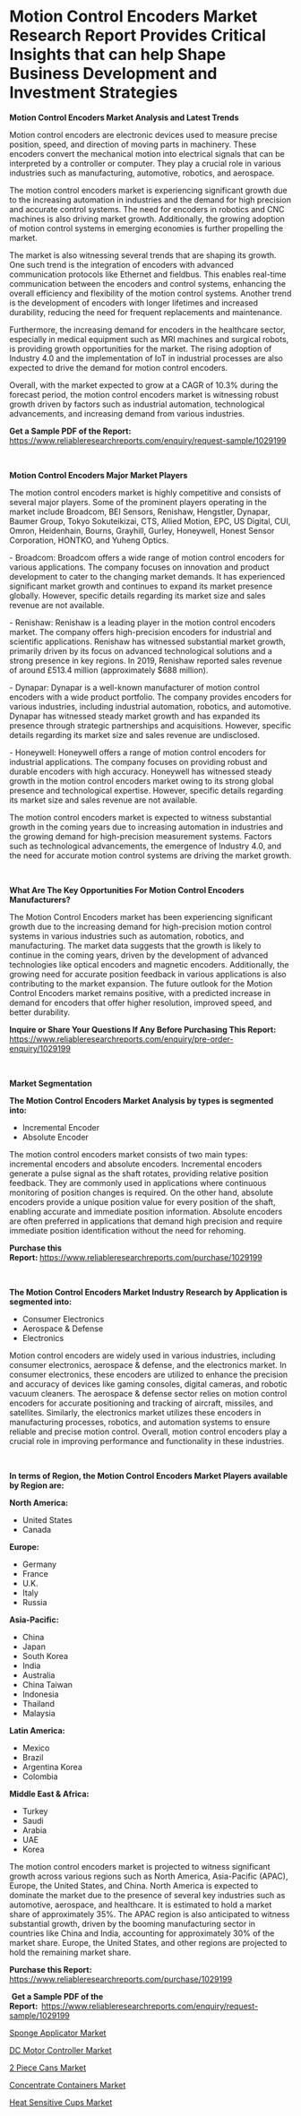 <p><h1>Motion Control Encoders Market Research Report Provides Critical Insights that can help Shape Business Development and Investment Strategies</h1></p><p><strong>Motion Control Encoders Market Analysis and Latest Trends</strong></p>
<p><p>Motion control encoders are electronic devices used to measure precise position, speed, and direction of moving parts in machinery. These encoders convert the mechanical motion into electrical signals that can be interpreted by a controller or computer. They play a crucial role in various industries such as manufacturing, automotive, robotics, and aerospace.</p><p>The motion control encoders market is experiencing significant growth due to the increasing automation in industries and the demand for high precision and accurate control systems. The need for encoders in robotics and CNC machines is also driving market growth. Additionally, the growing adoption of motion control systems in emerging economies is further propelling the market.</p><p>The market is also witnessing several trends that are shaping its growth. One such trend is the integration of encoders with advanced communication protocols like Ethernet and fieldbus. This enables real-time communication between the encoders and control systems, enhancing the overall efficiency and flexibility of the motion control systems. Another trend is the development of encoders with longer lifetimes and increased durability, reducing the need for frequent replacements and maintenance.</p><p>Furthermore, the increasing demand for encoders in the healthcare sector, especially in medical equipment such as MRI machines and surgical robots, is providing growth opportunities for the market. The rising adoption of Industry 4.0 and the implementation of IoT in industrial processes are also expected to drive the demand for motion control encoders.</p><p>Overall, with the market expected to grow at a CAGR of 10.3% during the forecast period, the motion control encoders market is witnessing robust growth driven by factors such as industrial automation, technological advancements, and increasing demand from various industries.</p></p>
<p><strong>Get a Sample PDF of the Report:&nbsp;</strong> <a href="https://www.reliableresearchreports.com/enquiry/request-sample/1029199">https://www.reliableresearchreports.com/enquiry/request-sample/1029199</a></p>
<p>&nbsp;</p>
<p><strong>Motion Control Encoders Major Market Players</strong></p>
<p><p>The motion control encoders market is highly competitive and consists of several major players. Some of the prominent players operating in the market include Broadcom, BEI Sensors, Renishaw, Hengstler, Dynapar, Baumer Group, Tokyo Sokuteikizai, CTS, Allied Motion, EPC, US Digital, CUI, Omron, Heidenhain, Bourns, Grayhill, Gurley, Honeywell, Honest Sensor Corporation, HONTKO, and Yuheng Optics.</p><p>- Broadcom: Broadcom offers a wide range of motion control encoders for various applications. The company focuses on innovation and product development to cater to the changing market demands. It has experienced significant market growth and continues to expand its market presence globally. However, specific details regarding its market size and sales revenue are not available.</p><p>- Renishaw: Renishaw is a leading player in the motion control encoders market. The company offers high-precision encoders for industrial and scientific applications. Renishaw has witnessed substantial market growth, primarily driven by its focus on advanced technological solutions and a strong presence in key regions. In 2019, Renishaw reported sales revenue of around £513.4 million (approximately $688 million).</p><p>- Dynapar: Dynapar is a well-known manufacturer of motion control encoders with a wide product portfolio. The company provides encoders for various industries, including industrial automation, robotics, and automotive. Dynapar has witnessed steady market growth and has expanded its presence through strategic partnerships and acquisitions. However, specific details regarding its market size and sales revenue are undisclosed.</p><p>- Honeywell: Honeywell offers a range of motion control encoders for industrial applications. The company focuses on providing robust and durable encoders with high accuracy. Honeywell has witnessed steady growth in the motion control encoders market owing to its strong global presence and technological expertise. However, specific details regarding its market size and sales revenue are not available.</p><p>The motion control encoders market is expected to witness substantial growth in the coming years due to increasing automation in industries and the growing demand for high-precision measurement systems. Factors such as technological advancements, the emergence of Industry 4.0, and the need for accurate motion control systems are driving the market growth.</p></p>
<p>&nbsp;</p>
<p><strong>What Are The Key Opportunities For Motion Control Encoders Manufacturers?</strong></p>
<p><p>The Motion Control Encoders market has been experiencing significant growth due to the increasing demand for high-precision motion control systems in various industries such as automation, robotics, and manufacturing. The market data suggests that the growth is likely to continue in the coming years, driven by the development of advanced technologies like optical encoders and magnetic encoders. Additionally, the growing need for accurate position feedback in various applications is also contributing to the market expansion. The future outlook for the Motion Control Encoders market remains positive, with a predicted increase in demand for encoders that offer higher resolution, improved speed, and better durability.</p></p>
<p><strong>Inquire or Share Your Questions If Any Before Purchasing This Report:</strong> <a href="https://www.reliableresearchreports.com/enquiry/pre-order-enquiry/1029199">https://www.reliableresearchreports.com/enquiry/pre-order-enquiry/1029199</a></p>
<p>&nbsp;</p>
<p><strong>Market Segmentation</strong></p>
<p><strong>The Motion Control Encoders Market Analysis by types is segmented into:</strong></p>
<p><ul><li>Incremental Encoder</li><li>Absolute Encoder</li></ul></p>
<p><p>The motion control encoders market consists of two main types: incremental encoders and absolute encoders. Incremental encoders generate a pulse signal as the shaft rotates, providing relative position feedback. They are commonly used in applications where continuous monitoring of position changes is required. On the other hand, absolute encoders provide a unique position value for every position of the shaft, enabling accurate and immediate position information. Absolute encoders are often preferred in applications that demand high precision and require immediate position identification without the need for rehoming.</p></p>
<p><strong>Purchase this Report:&nbsp;</strong><a href="https://www.reliableresearchreports.com/purchase/1029199">https://www.reliableresearchreports.com/purchase/1029199</a></p>
<p>&nbsp;</p>
<p><strong>The Motion Control Encoders Market Industry Research by Application is segmented into:</strong></p>
<p><ul><li>Consumer Electronics</li><li>Aerospace & Defense</li><li>Electronics</li></ul></p>
<p><p>Motion control encoders are widely used in various industries, including consumer electronics, aerospace & defense, and the electronics market. In consumer electronics, these encoders are utilized to enhance the precision and accuracy of devices like gaming consoles, digital cameras, and robotic vacuum cleaners. The aerospace & defense sector relies on motion control encoders for accurate positioning and tracking of aircraft, missiles, and satellites. Similarly, the electronics market utilizes these encoders in manufacturing processes, robotics, and automation systems to ensure reliable and precise motion control. Overall, motion control encoders play a crucial role in improving performance and functionality in these industries.</p></p>
<p>&nbsp;</p>
<p><strong>In terms of Region, the Motion Control Encoders Market Players available by Region are:</strong></p>
<p>
    <p> <strong> North America: </strong>
        <ul>
            <li>United States</li>
            <li>Canada</li>
        </ul>
        </p> 
    <p> <strong> Europe: </strong>
        <ul>
            <li>Germany</li>
            <li>France</li>
            <li>U.K.</li>
            <li>Italy</li>
            <li>Russia</li>
        </ul>
        </p> 
    <p> <strong> Asia-Pacific: </strong>
        <ul>
            <li>China</li>
            <li>Japan</li>
            <li>South Korea</li>
            <li>India</li>
            <li>Australia</li>
            <li>China Taiwan</li>
            <li>Indonesia</li>
            <li>Thailand</li>
            <li>Malaysia</li>
        </ul>
        </p> 
    <p> <strong> Latin America: </strong>
        <ul>
            <li>Mexico</li>
            <li>Brazil</li>
            <li>Argentina Korea</li>
            <li>Colombia</li>
        </ul>
        </p> 
    <p> <strong> Middle East & Africa: </strong>
        <ul>
            <li>Turkey</li>
            <li>Saudi</li>
            <li>Arabia</li>
            <li>UAE</li>
            <li>Korea</li>
        </ul>
    </p>
    </p>
<p><p>The motion control encoders market is projected to witness significant growth across various regions such as North America, Asia-Pacific (APAC), Europe, the United States, and China. North America is expected to dominate the market due to the presence of several key industries such as automotive, aerospace, and healthcare. It is estimated to hold a market share of approximately 35%. The APAC region is also anticipated to witness substantial growth, driven by the booming manufacturing sector in countries like China and India, accounting for approximately 30% of the market share. Europe, the United States, and other regions are projected to hold the remaining market share.</p></p>
<p><strong>Purchase this Report: </strong><a href="https://www.reliableresearchreports.com/purchase/1029199">https://www.reliableresearchreports.com/purchase/1029199</a></p>
<p>&nbsp;<strong>Get a Sample PDF of the Report:&nbsp;&nbsp;</strong><a href="https://www.reliableresearchreports.com/enquiry/request-sample/1029199">https://www.reliableresearchreports.com/enquiry/request-sample/1029199</a></p>
<p><strong></strong></p>
<p><p><a href="https://medium.com/p/f4c50532f855/edit">Sponge Applicator Market</a></p><p><a href="https://medium.com/@kendraadams4456/dc-motor-controller-nbsp-market-focuses-on-market-share-size-and-projected-forecast-till-2031-9209afd75c31">DC Motor Controller Market</a></p><p><a href="https://medium.com/p/0144d1b5c90a/edit">2 Piece Cans Market</a></p><p><a href="https://medium.com/p/c4e5af0d0ca2/edit">Concentrate Containers Market</a></p><p><a href="https://medium.com/p/c3948d3acc36/edit">Heat Sensitive Cups Market</a></p></p>